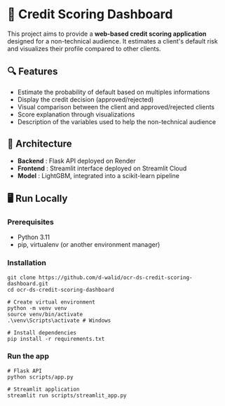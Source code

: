# 🧠 Credit Scoring Dashboard

This project aims to provide a **web-based credit scoring application** designed for a non-technical audience. It estimates a client's default risk and visualizes their profile compared to other clients.

## 🔍 Features

- Estimate the probability of default based on multiples informations
- Display the credit decision (approved/rejected)
- Visual comparison between the client and approved/rejected clients
- Score explanation through visualizations
- Description of the variables used to help the non-technical audience

## 🧱 Architecture

- **Backend** : Flask API deployed on Render
- **Frontend** : Streamlit interface deployed on Streamlit Cloud
- **Model** : LightGBM, integrated into a scikit-learn pipeline

## 🖥️ Run Locally

### Prerequisites

- Python 3.11
- pip, virtualenv (or another environment manager)

### Installation

```
git clone https://github.com/d-walid/ocr-ds-credit-scoring-dashboard.git
cd ocr-ds-credit-scoring-dashboard

# Create virtual environment
python -m venv venv
source venv/bin/activate
.\venv\Scripts\activate # Windows

# Install dependencies
pip install -r requirements.txt
```

### Run the app
```
# Flask API
python scripts/app.py

# Streamlit application
streamlit run scripts/streamlit_app.py
```
